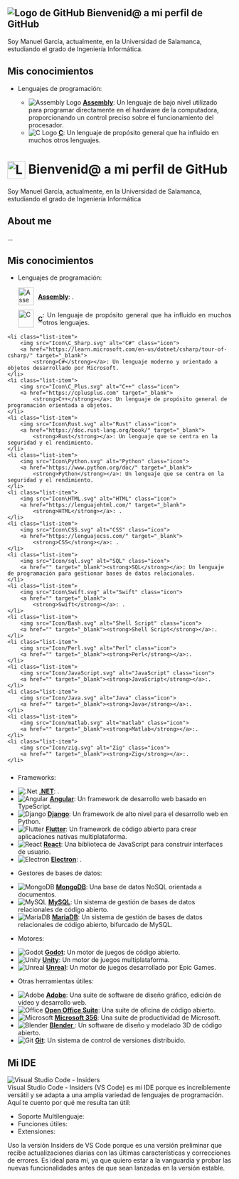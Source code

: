 ## ![Logo de GitHub](https://img.shields.io/badge/GitHub-181717.svg?style=for-the-badge&logo=GitHub&logoColor=white) Bienvenid@ a mi perfil de GitHub

Soy Manuel García, actualmente, en la Universidad de Salamanca, estudiando el grado de Ingeniería Informática.

## Mis conocimientos

- Lenguajes de programación:

  - ![Assembly Logo](/Icon/Assembly.png) [**Assembly**](https://portal.abuad.edu.ng/lecturer/documents/1595247580Fundamental_of_Assembly_Language.pdf): Un lenguaje de bajo nivel utilizado para programar directamente en el hardware de la computadora, proporcionando un control preciso sobre el funcionamiento del procesador.
  - ![C Logo]() [**C**](https://www.gnu.org/software/gnu-c-manual/gnu-c-manual.pdf): Un lenguaje de propósito general que ha influido en muchos otros lenguajes.



















<h1> 
	<img src="https://www.svgrepo.com/show/349375/github.svg" alt="Logo de GitHub" style="width: 40px; height: 40px; vertical-align: middle;">
	Bienvenid@ a mi perfil de GitHub 
</h1>
<p> Soy Manuel García, actualmente, en la Universidad de Salamanca, estudiando el grado de Ingeniería Informática </p>

## About me

...  

## Mis conocimientos

- Lenguajes de programación:

<ul>
    <li class="list-item" style="display: flex; align-items: center; margin-bottom: 10px; text-align: justify;">
		<img src="Icon/Assembly.png" alt="Assembly" class="icon" style="width: 35px; height: 40px; margin-right: 10px; margin-top: auto; margin-bottom: auto;">
		<a href="https://portal.abuad.edu.ng/lecturer/documents/1595247580Fundamental_of_Assembly_Language.pdf" target="_blank">
			<strong>Assembly</strong></a>: .
	</li>
    <li class="list-item" style="display: flex; align-items: center; margin-bottom: 10px; text-align: justify;">
		<img src="Icon/C_Icon.svg" alt="C" class="icon" style="width: 35px; height: 40px; margin-right: 10px; margin-top: auto; margin-bottom: auto;">
		<a href="https://www.gnu.org/software/gnu-c-manual/gnu-c-manual.pdf" target="_blank">
			<strong>C</strong></a>: Un lenguaje de propósito general que ha influido en muchos otros lenguajes.
	</li>
</ul>

	<li class="list-item">
		<img src="Icon\C_Sharp.svg" alt="C#" class="icon">
		<a href="https://learn.microsoft.com/en-us/dotnet/csharp/tour-of-csharp/" target="_blank">
			<strong>C#</strong></a>: Un lenguaje moderno y orientado a objetos desarrollado por Microsoft.
	</li>
	<li class="list-item">
		<img src="Icon\C_Plus.svg" alt="C++" class="icon">
		<a href="https://cplusplus.com" target="_blank">
			<strong>C++</strong></a>: Un lenguaje de propósito general de programación orientada a objetos.
	</li>
	<li class="list-item">
		<img src="Icon\Rust.svg" alt="Rust" class="icon">
		<a href="https://doc.rust-lang.org/book/" target="_blank">
			<strong>Rust</strong></a>: Un lenguaje que se centra en la seguridad y el rendimiento.
	</li>
	<li class="list-item">
		<img src="Icon\Python.svg" alt="Python" class="icon">
		<a href="https://www.python.org/doc/" target="_blank">
			<strong>Python</strong></a>: Un lenguaje que se centra en la seguridad y el rendimiento.
	</li>
    <li class="list-item">
		<img src="Icon\HTML.svg" alt="HTML" class="icon">
		<a href="https://lenguajehtml.com/" target="_blank">
			<strong>HTML</strong></a>: .
	</li>
    <li class="list-item">
		<img src="Icon\CSS.svg" alt="CSS" class="icon">
		<a href="https://lenguajecss.com/" target="_blank">
			<strong>CSS</strong></a>: .
	</li>
    <li class="list-item">
        <img src="Icon/sql.svg" alt="SQL" class="icon">
        <a href="" target="_blank"><strong>SQL</strong></a>: Un lenguaje de programación para gestionar bases de datos relacionales.
    </li>
    <li class="list-item">
		<img src="Icon\Swift.svg" alt="Swift" class="icon">
		<a href="" target="_blank">
			<strong>Swift</strong></a>: .
	</li>
    <li class="list-item">
        <img src="Icon/Bash.svg" alt="Shell Script" class="icon">
        <a href="" target="_blank"><strong>Shell Script</strong></a>:.
    </li>
    <li class="list-item">
        <img src="Icon/Perl.svg" alt="Perl" class="icon">
        <a href="" target="_blank"><strong>Perl</strong></a>:.
    </li>
    <li class="list-item">
        <img src="Icon/JavaScript.svg" alt="JavaScript" class="icon">
        <a href="" target="_blank"><strong>JavaScript</strong></a>:.
    </li>
    <li class="list-item">
        <img src="Icon/Java.svg" alt="Java" class="icon">
        <a href="" target="_blank"><strong>Java</strong></a>:.
    </li>
    <li class="list-item">
        <img src="Icon/matlab.svg" alt="matlab" class="icon">
        <a href="" target="_blank"><strong>Matlab</strong></a>:.
    </li>
    <li class="list-item">
        <img src="Icon/zig.svg" alt="Zig" class="icon">
        <a href="" target="_blank"><strong>Zig</strong></a>:.
    </li>
</ul>

###
- Frameworks:
<ul>
    <li class="list-item">
		<img src="Icon\DotNet.svg" alt=".Net" class="icon">
		<a href="https://learn.microsoft.com/en-us/dotnet/" target="_blank">
			<strong>.NET</strong></a>: .
	</li>
    <li class="list-item">
        <img src="Icon/Angular.svg" alt="Angular" class="icon">
        <a href="https://angular.io/" target="_blank"><strong>Angular</strong></a>: Un framework de desarrollo web basado en TypeScript.
    </li>
    <li class="list-item">
        <img src="Icon/Django.svg" alt="Django" class="icon">
        <a href="https://www.djangoproject.com/" target="_blank"><strong>Django</strong></a>: Un framework de alto nivel para el desarrollo web en Python.
    </li>
    <li class="list-item">
        <img src="Icon/Flutter.svg" alt="Flutter" class="icon">
        <a href="https://flutter.dev/" target="_blank"><strong>Flutter</strong></a>: Un framework de código abierto para crear aplicaciones nativas multiplataforma.
    </li>
    <li class="list-item">
        <img src="Icon/React.svg" alt="React" class="icon">
        <a href="https://reactjs.org/" target="_blank"><strong>React</strong></a>: Una biblioteca de JavaScript para construir interfaces de usuario.
    </li>
    <li class="list-item">
        <img src="Icon/Electron.svg" alt="Electron" class="icon">
        <a href=""_blank"><strong>Electron</strong></a>: .
    </li>
</ul>

- Gestores de bases de datos:  
<ul>
    <li class="list-item">
        <img src="Icon/MongoDB.svg" alt="MongoDB" class="icon">
        <a href="https://www.mongodb.com/es" target="_blank"><strong>MongoDB</strong></a>: Una base de datos NoSQL orientada a documentos.
    </li>
    <li class="list-item">
        <img src="Icon/mysql.svg" alt="MySQL" class="icon">
        <a href="https://www.mysql.com/" target="_blank"><strong>MySQL</strong></a>: Un sistema de gestión de bases de datos relacionales de código abierto.
    </li>
    <li class="list-item">
        <img src="Icon/MariaDB.svg" alt="MariaDB" class="icon">
        <a href="https://mariadb.org/" target="_blank"><strong>MariaDB</strong></a>: Un sistema de gestión de bases de datos relacionales de código abierto, bifurcado de MySQL.
    </li>
</ul>

- Motores:  
<ul>
    <li class="list-item">
		<img src="Icon\Godot.png" alt="Godot" class="icon">
		<a href="https://docs.godotengine.org/en/stable/" target="_blank">
			<strong>Godot</strong></a>: Un motor de juegos de código abierto.
	</li>
    <li class="list-item">
		<img src="Icon\Unity.svg" alt="Unity" class="icon">
		<a href="https://docs.unity.com/" target="_blank">
			<strong>Unity</strong></a>: Un motor de juegos multiplataforma.
	</li>
    <li class="list-item">
		<img src="Icon\Unreal.svg" alt="Unreal" class="icon">
		<a href="https://dev.epicgames.com/documentation/en-us/unreal-engine/unreal-engine-5-4-documentation" target="_blank">
			<strong>Unreal</strong></a>: Un motor de juegos desarrollado por Epic Games.
	</li>
</ul>

- Otras herramientas útiles:
<ul>
    <li class="list-item">
		<img src="Icon/Adobe.svg" alt="Adobe" class="icon">
		<a href="" target="_blank">
			<strong>Adobe</strong></a>: Una suite de software de diseño gráfico, edición de vídeo y desarrollo web.
	</li>
    <li class="list-item">
		<img src="Icon/Apache.svg" alt="Office" class="icon">
		<a href="" target="_blank">
			<strong>Open Office Suite</strong></a>: Una suite de oficina de código abierto.
	</li>
    <li class="list-item">
		<img src="Icon/Office.svg" alt="Microsoft" class="icon">
		<a href="" target="_blank">
			<strong>Microsoft 356</strong></a>: Una suite de productividad de Microsoft.
	</li>
    <li class="list-item">
		<img src="Icon/Blender.svg" alt="Blender" class="icon">
		<a href="" target="_blank">
			<strong>Blender </strong></a>: Un software de diseño y modelado 3D de código abierto.
	</li>
    <li class="list-item">
        <img src="Icon/git.svg" alt="Git" class="icon">
        <a href="https://git-scm.com/" target="_blank"><strong>Git</strong></a>: Un sistema de control de versiones distribuido.
    </li>
</ul>

## Mi IDE
<div>
	<img src="Icon\VS Insiders.png" alt="Visual Studio Code - Insiders" class="main-logo"/>
	<br>
</div>
Visual Studio Code - Insiders (VS Code) es mi IDE porque es increíblemente versátil y se adapta a una amplia variedad de lenguajes de programación. Aquí te cuento por qué me resulta tan útil:
  
  - Soporte Multilenguaje:
  - Funciones útiles:
  - Extensiones:
  
Uso la versión Insiders de VS Code porque es una versión preliminar que recibe actualizaciones diarias con las últimas características y correcciones de errores. Es ideal para mí, ya que quiero estar a la vanguardia y probar las nuevas funcionalidades antes de que sean lanzadas en la versión estable.  
